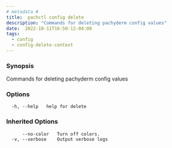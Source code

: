 ```yaml
---
# metadata # 
title:  pachctl config delete
description: "Commands for deleting pachyderm config values"
date:  2022-10-11T16:50:12-04:00
tags:
  - config
  - config-delete-context
---
```


### Synopsis

Commands for deleting pachyderm config values

### Options

```
  -h, --help   help for delete
```

### Inherited Options

```
      --no-color   Turn off colors.
  -v, --verbose    Output verbose logs
```

